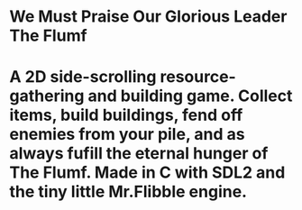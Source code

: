 # We Must Praise Our Glorious Leader The Flumf
# A 2D side-scrolling resource-gathering and building game. Collect items, build buildings, fend off enemies from your pile, and as always fufill the eternal hunger of The Flumf. Made in C with SDL2 and the tiny little Mr.Flibble engine. 

